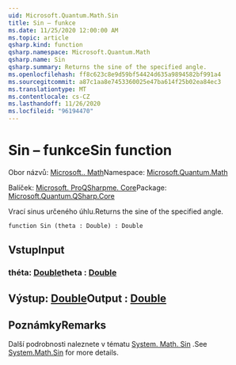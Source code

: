 ```yaml
---
uid: Microsoft.Quantum.Math.Sin
title: Sin – funkce
ms.date: 11/25/2020 12:00:00 AM
ms.topic: article
qsharp.kind: function
qsharp.namespace: Microsoft.Quantum.Math
qsharp.name: Sin
qsharp.summary: Returns the sine of the specified angle.
ms.openlocfilehash: ff8c623c8e9d59bf54424d635a9894582bf991a4
ms.sourcegitcommit: a87c1aa8e7453360025e47ba614f25b02ea84ec3
ms.translationtype: MT
ms.contentlocale: cs-CZ
ms.lasthandoff: 11/26/2020
ms.locfileid: "96194470"
---
```

# <a name="sin-function"></a><span data-ttu-id="b2a1d-102">Sin – funkce</span><span class="sxs-lookup"><span data-stu-id="b2a1d-102">Sin function</span></span>

<span data-ttu-id="b2a1d-103">Obor názvů: [Microsoft.. Math](xref:Microsoft.Quantum.Math)</span><span class="sxs-lookup"><span data-stu-id="b2a1d-103">Namespace: [Microsoft.Quantum.Math](xref:Microsoft.Quantum.Math)</span></span>

<span data-ttu-id="b2a1d-104">Balíček: [Microsoft. ProQSharpme. Core](https://nuget.org/packages/Microsoft.Quantum.QSharp.Core)</span><span class="sxs-lookup"><span data-stu-id="b2a1d-104">Package: [Microsoft.Quantum.QSharp.Core](https://nuget.org/packages/Microsoft.Quantum.QSharp.Core)</span></span>


<span data-ttu-id="b2a1d-105">Vrací sinus určeného úhlu.</span><span class="sxs-lookup"><span data-stu-id="b2a1d-105">Returns the sine of the specified angle.</span></span>

```qsharp
function Sin (theta : Double) : Double
```


## <a name="input"></a><span data-ttu-id="b2a1d-106">Vstup</span><span class="sxs-lookup"><span data-stu-id="b2a1d-106">Input</span></span>

### <a name="theta--double"></a><span data-ttu-id="b2a1d-107">théta: [Double](xref:microsoft.quantum.lang-ref.double)</span><span class="sxs-lookup"><span data-stu-id="b2a1d-107">theta : [Double](xref:microsoft.quantum.lang-ref.double)</span></span>





## <a name="output--double"></a><span data-ttu-id="b2a1d-108">Výstup: [Double](xref:microsoft.quantum.lang-ref.double)</span><span class="sxs-lookup"><span data-stu-id="b2a1d-108">Output : [Double](xref:microsoft.quantum.lang-ref.double)</span></span>



## <a name="remarks"></a><span data-ttu-id="b2a1d-109">Poznámky</span><span class="sxs-lookup"><span data-stu-id="b2a1d-109">Remarks</span></span>

<span data-ttu-id="b2a1d-110">Další podrobnosti naleznete v tématu [System. Math. Sin](https://docs.microsoft.com/dotnet/api/system.math.sin) .</span><span class="sxs-lookup"><span data-stu-id="b2a1d-110">See [System.Math.Sin](https://docs.microsoft.com/dotnet/api/system.math.sin) for more details.</span></span>